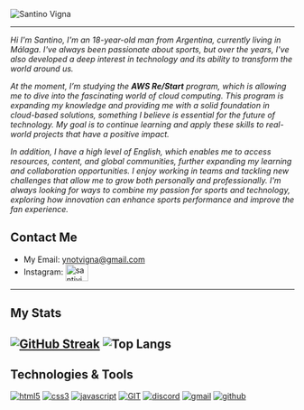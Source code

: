 ![Santino Vigna](https://github.com/user-attachments/assets/8d559331-7586-443a-9c5c-abf2ce69429f)

---
_Hi I'm Santino, I'm an 18-year-old man from Argentina, currently living in Málaga. I've always been passionate about sports, but over the years, I've also developed a deep interest in technology and its ability to transform the world around us._

_At the moment, I’m studying the **AWS Re/Start** program, which is allowing me to dive into the fascinating world of cloud computing. This program is expanding my knowledge and providing me with a solid foundation in cloud-based solutions, something I believe is essential for the future of technology. My goal is to continue learning and apply these skills to real-world projects that have a positive impact._

_In addition, I have a high level of English, which enables me to access resources, content, and global communities, further expanding my learning and collaboration opportunities. I enjoy working in teams and tackling new challenges that allow me to grow both personally and professionally. I'm always looking for ways to combine my passion for sports and technology, exploring how innovation can enhance sports performance and improve the fan experience._

## Contact Me

* My Email: ynotvigna@gmail.com
* Instagram: <a href="https://instagram.com/santivigna_" target="blank"><img align="center" src="https://raw.githubusercontent.com/rahuldkjain/github-profile-readme-generator/master/src/images/icons/Social/instagram.svg" alt="santivigna_" height="30" width="40" /></a>

---
## My Stats
[![GitHub Streak](https://github-readme-streak-stats.herokuapp.com?user=SantiVigna&theme=highcontrast)](https://git.io/streak-stats)
![Top Langs](https://github-readme-stats.vercel.app/api/top-langs/?username=SantiVigna&layout=compact&theme=highcontrast)
---
## Technologies & Tools
<a href='https://github.com/shivamkapasia0' target="_blank"><img alt='html5' src='https://img.shields.io/badge/html5-100000?style=for-the-badge&logo=html5&logoColor=white&labelColor=FF6600&color=FF6600'/></a>
<a href='https://github.com/shivamkapasia0' target="_blank"><img alt='css3' src='https://img.shields.io/badge/css3-100000?style=for-the-badge&logo=css3&logoColor=white&labelColor=0099FF&color=0099FF'/></a>
<a href='https://github.com/shivamkapasia0' target="_blank"><img alt='javascript' src='https://img.shields.io/badge/javascript-100000?style=for-the-badge&logo=javascript&logoColor=EEFF00&labelColor=000000&color=000000'/></a>
<a href='https://github.com/shivamkapasia0' target="_blank"><img alt='GIT' src='https://img.shields.io/badge/GIT-100000?style=for-the-badge&logo=GIT&logoColor=FFFFFF&labelColor=FF8D00&color=FF8D00'/></a>
<a href='https://github.com/shivamkapasia0' target="_blank"><img alt='discord' src='https://img.shields.io/badge/discord-100000?style=for-the-badge&logo=discord&logoColor=FFFFFF&labelColor=007BC3&color=007BC3'/></a>
<a href='https://github.com/shivamkapasia0' target="_blank"><img alt='gmail' src='https://img.shields.io/badge/gmail-100000?style=for-the-badge&logo=gmail&logoColor=FFFFFF&labelColor=D02727&color=D02727'/></a>
<a href='https://github.com/shivamkapasia0' target="_blank"><img alt='github' src='https://img.shields.io/badge/github-100000?style=for-the-badge&logo=github&logoColor=FFFFFF&labelColor=525252&color=525252'/></a>

